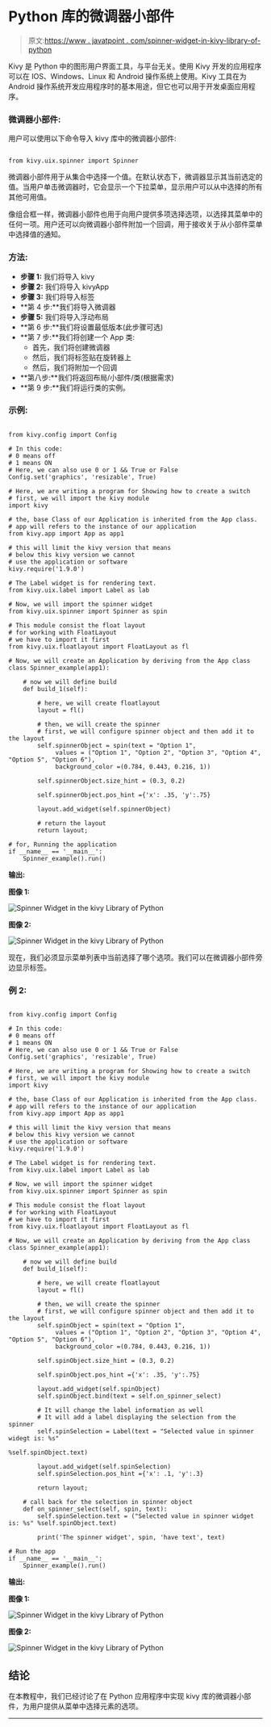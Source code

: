 # Python 库的微调器小部件

> 原文:[https://www . javatpoint . com/spinner-widget-in-kivy-library-of-python](https://www.javatpoint.com/spinner-widget-in-kivy-library-of-python)

Kivy 是 Python 中的图形用户界面工具，与平台无关。使用 Kivy 开发的应用程序可以在 IOS、Windows、Linux 和 Android 操作系统上使用。Kivy 工具在为 Android 操作系统开发应用程序时的基本用途，但它也可以用于开发桌面应用程序。

### 微调器小部件:

用户可以使用以下命令导入 kivy 库中的微调器小部件:

```

from kivy.uix.spinner import Spinner

```

微调器小部件用于从集合中选择一个值。在默认状态下，微调器显示其当前选定的值。当用户单击微调器时，它会显示一个下拉菜单，显示用户可以从中选择的所有其他可用值。

像组合框一样，微调器小部件也用于向用户提供多项选择选项，以选择其菜单中的任何一项。用户还可以向微调器小部件附加一个回调，用于接收关于从小部件菜单中选择值的通知。

### 方法:

*   **步骤 1:** 我们将导入 kivy
*   **步骤 2:** 我们将导入 kivyApp
*   **步骤 3:** 我们将导入标签
*   **第 4 步:**我们将导入微调器
*   **步骤 5:** 我们将导入浮动布局
*   **第 6 步:**我们将设置最低版本(此步骤可选)
*   **第 7 步:**我们将创建一个 App 类:
    *   首先，我们将创建微调器
    *   然后，我们将标签贴在旋转器上
    *   然后，我们将附加一个回调
*   **第八步:**我们将返回布局/小部件/类(根据需求)
*   **第 9 步:**我们将运行类的实例。

### 示例:

```

from kivy.config import Config

# In this code:
# 0 means off 
# 1 means ON 
# Here, we can also use 0 or 1 && True or False
Config.set('graphics', 'resizable', True)

# Here, we are writing a program for Showing how to create a switch
# first, we will import the kivy module   
import kivy 

# the, base Class of our Application is inherited from the App class.   
# app will refers to the instance of our application  
from kivy.app import App as app1

# this will limit the kivy version that means 
# below this kivy version we cannot 
# use the application or software 
kivy.require('1.9.0')

# The Label widget is for rendering text. 
from kivy.uix.label import Label as lab

# Now, we will import the spinner widget
from kivy.uix.spinner import Spinner as spin

# This module consist the float layout 
# for working with FloatLayout 
# we have to import it first 
from kivy.uix.floatlayout import FloatLayout as fl

# Now, we will create an Application by deriving from the App class
class Spinner_example(app1):

    # now we will define build 
    def build_1(self):

        # here, we will create floatlayout
        layout = fl()

        # then, we will create the spinner
        # first, we will configure spinner object and then add it to the layout
        self.spinnerObject = spin(text = "Option 1",
             values = ("Option 1", "Option 2", "Option 3", "Option 4", "Option 5", "Option 6"),
             background_color =(0.784, 0.443, 0.216, 1)) 

        self.spinnerObject.size_hint = (0.3, 0.2)

        self.spinnerObject.pos_hint ={'x': .35, 'y':.75}

        layout.add_widget(self.spinnerObject)

        # return the layout
        return layout;

# for, Running the application
if __name__ == '__main__':
    Spinner_example().run()      

```

**输出:**

**图像 1:**

![Spinner Widget in the kivy Library of Python](../Images/eb7787bb86c10a1d9aff43b38776ffeb.png)

**图像 2:**

![Spinner Widget in the kivy Library of Python](../Images/81c70ab28a504db4dcb7a87bc865f756.png)

现在，我们必须显示菜单列表中当前选择了哪个选项。我们可以在微调器小部件旁边显示标签。

### 例 2:

```

from kivy.config import Config

# In this code:
# 0 means off 
# 1 means ON 
# Here, we can also use 0 or 1 && True or False
Config.set('graphics', 'resizable', True)

# Here, we are writing a program for Showing how to create a switch
# first, we will import the kivy module   
import kivy 

# the, base Class of our Application is inherited from the App class.   
# app will refers to the instance of our application  
from kivy.app import App as app1

# this will limit the kivy version that means 
# below this kivy version we cannot 
# use the application or software 
kivy.require('1.9.0')

# The Label widget is for rendering text. 
from kivy.uix.label import Label as lab

# Now, we will import the spinner widget
from kivy.uix.spinner import Spinner as spin

# This module consist the float layout 
# for working with FloatLayout 
# we have to import it first 
from kivy.uix.floatlayout import FloatLayout as fl

# Now, we will create an Application by deriving from the App class
class Spinner_example(app1):

    # now we will define build 
    def build_1(self):

        # here, we will create floatlayout
        layout = fl()

        # then, we will create the spinner
        # first, we will configure spinner object and then add it to the layout
        self.spinObject = spin(text = "Option 1",
             values = ("Option 1", "Option 2", "Option 3", "Option 4", "Option 5", "Option 6"),
             background_color =(0.784, 0.443, 0.216, 1)) 

        self.spinObject.size_hint = (0.3, 0.2)

        self.spinObject.pos_hint ={'x': .35, 'y':.75}

        layout.add_widget(self.spinObject)
        self.spinObject.bind(text = self.on_spinner_select)

        # It will change the label information as well
        # It will add a label displaying the selection from the spinner
        self.spinSelection = Label(text = "Selected value in spinner widegt is: %s" 
                                                     %self.spinObject.text)

        layout.add_widget(self.spinSelection)
        self.spinSelection.pos_hint ={'x': .1, 'y':.3}

        return layout;

    # call back for the selection in spinner object
    def on_spinner_select(self, spin, text):
        self.spinSelection.text = ("Selected value in spinner widget is: %s" %self.spinObject.text)

        print('The spinner widget', spin, 'have text', text)

# Run the app
if __name__ == '__main__':
    Spinner_example().run()

```

**输出:**

**图像 1:**

![Spinner Widget in the kivy Library of Python](../Images/c9ace2a2ca42fd9d119c29a3d8d7d745.png)

**图像 2:**

![Spinner Widget in the kivy Library of Python](../Images/133f5d1f2ba1bfdde499f58ff7d30f28.png)

## 结论

在本教程中，我们已经讨论了在 Python 应用程序中实现 kivy 库的微调器小部件，为用户提供从菜单中选择元素的选项。

* * *